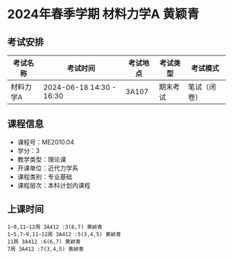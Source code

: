 # 2024年春季学期 材料力学A 黄颖青




## 考试安排

| 考试名称 | 考试时间 | 考试地点 | 考试类型 | 考试模式 |
| -------- | -------- | -------- | -------- | -------- |
| 材料力学A | 2024-06-18 14:30 - 16:30 | 3A107 | 期末考试 | 笔试（闭卷） |





## 课程信息

- 课程号：ME2010.04
- 学分：3
- 教学类型：理论课
- 开课单位：近代力学系
- 课程类别：专业基础
- 课程层次：本科计划内课程

## 上课时间

```
1~9,11~12周 3A412 :3(6,7) 黄颖青
1~5,7~9,11~12周 3A412 :5(3,4,5) 黄颖青
11周 3A412 :6(6,7) 黄颖青
7周 3A412 :7(3,4,5) 黄颖青
```

